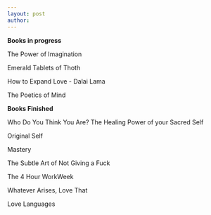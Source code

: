 ```yaml
---
layout: post
author:
---
```


__Books in progress__

The Power of Imagination

Emerald Tablets of Thoth

How to Expand Love - Dalai Lama

The Poetics of Mind

__Books Finished__

Who Do You Think You Are? The Healing Power of your Sacred Self

Original Self

Mastery

The Subtle Art of Not Giving a Fuck

The 4 Hour WorkWeek

Whatever Arises, Love That

Love Languages
